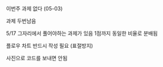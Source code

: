 이번주 과제 없다 (05-03)

과제 두번남음

5/17 그자리에서 풀어야하는 과제가 있음
1점까지 동일한 비율로 분배됨

플로우 차트 반드시 작성 필요 (표절방지)

사진으로 코드를 보내면 안됨